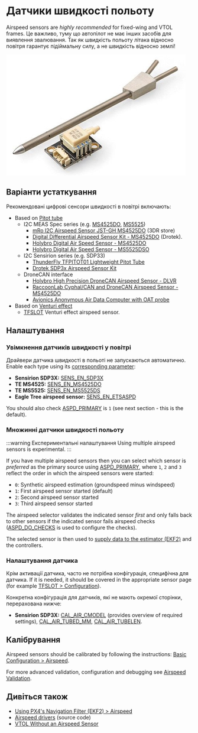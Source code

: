 # Датчики швидкості польоту

Airspeed sensors are _highly recommended_ for fixed-wing and VTOL frames.
Це важливо, туму що автопілот не має інших засобів для виявлення звалювання.
Так як швидкість польоту літака відносно повітря гарантує підіймальну силу, а не швидкість відносно землі!

![Digital airspeed sensor](../../assets/hardware/sensors/airspeed/digital_airspeed_sensor.jpg)

## Варіанти устаткування

Рекомендовані цифрові сенсори швидкості в повітрі включають:

- Based on [Pitot tube](https://en.wikipedia.org/wiki/Pitot_tube)
  - I2C MEAS Spec series (e.g. [MS4525DO](https://www.te.com/usa-en/product-CAT-BLPS0002.html), [MS5525](https://www.te.com/usa-en/product-CAT-BLPS0003.html))
    - [mRo I2C Airspeed Sensor JST-GH MS4525DO](https://store.3dr.com/mro-i2c-airspeed-sensor-jst-gh-ms4525do/) (3DR store)
    - [Digital Differential Airspeed Sensor Kit - MS4525DO](https://store-drotek.com/793-digital-differential-airspeed-sensor-kit-.html) (Drotek).
    - [Holybro Digital Air Speed Sensor - MS4525DO](https://holybro.com/collections/sensors/products/digital-air-speed-sensor-ms4525do)
    - [Holybro Digital Air Speed Sensor - MS5525DSO](https://holybro.com/collections/sensors/products/digital-air-speed-sensor-ms5525dso)
  - I2C Sensirion series (e.g. SDP33)
    - [ThunderFly TFPITOT01 Lightweight Pitot Tube](https://docs.thunderfly.cz/avionics/TFPITOT01/)
    - [Drotek SDP3x Airspeed Sensor Kit](https://store-drotek.com/848-sdp3x-airspeed-sensor-kit-sdp33.html)
  - DroneCAN interface
    - [Holybro High Precision DroneCAN Airspeed Sensor - DLVR](https://holybro.com/collections/sensors/products/high-precision-dronecan-airspeed-sensor-dlvr)
    - [RaccoonLab Cyphal/CAN and DroneCAN Airspeed Sensor - MS4525DO](https://raccoonlab.co/tproduct/360882105-652259850171-cyphal-and-dronecan-airspeed-v2)
    - [Avionics Anonymous Air Data Computer with OAT probe](https://www.tindie.com/products/avionicsanonymous/uavcan-air-data-computer-airspeed-sensor/)
- Based on [Venturi effect](https://en.wikipedia.org/wiki/Venturi_effect)
  - [TFSLOT](airspeed_tfslot.md) Venturi effect airspeed sensor.

## Налаштування

### Увімкнення датчиків швидкості у повітрі

Драйвери датчика швидкості в польоті не запускаються автоматично.
Enable each type using its [corresponding parameter](../advanced_config/parameters.md):

- **Sensirion SDP3X:** [SENS_EN_SDP3X](../advanced_config/parameter_reference.md#SENS_EN_SDP3X)
- **TE MS4525:** [SENS_EN_MS4525DO](../advanced_config/parameter_reference.md#SENS_EN_MS4525DO)
- **TE MS5525:** [SENS_EN_MS5525DS](../advanced_config/parameter_reference.md#SENS_EN_MS5525DS)
- **Eagle Tree airspeed sensor:** [SENS_EN_ETSASPD](../advanced_config/parameter_reference.md#SENS_EN_ETSASPD)

You should also check [ASPD_PRIMARY](../advanced_config/parameter_reference.md#ASPD_PRIMARY) is `1` (see next section - this is the default).

### Множинні датчики швидкості польоту

:::warning
Експериментальні налаштування
Using multiple airspeed sensors is experimental.
:::

If you have multiple airspeed sensors then you can select which sensor is _preferred_ as the primary source using [ASPD_PRIMARY](../advanced_config/parameter_reference.md#ASPD_PRIMARY), where `1`, `2` and `3` reflect the order in which the airspeed sensors were started:

- `0`: Synthetic airspeed estimation (groundspeed minus windspeed)
- `1`: First airspeed sensor started (default)
- `2`: Second airspeed sensor started
- `3`: Third airspeed sensor started

The airspeed selector validates the indicated sensor _first_ and only falls back to other sensors if the indicated sensor fails airspeed checks ([ASPD_DO_CHECKS](../advanced_config/parameter_reference.md#ASPD_DO_CHECKS) is used to configure the checks).

The selected sensor is then used to [supply data to the estimator (EKF2)](../advanced_config/tuning_the_ecl_ekf.md#airspeed) and the controllers.

### Налаштування датчика

Крім активації датчика, часто не потрібна конфігурація, специфічна для датчика.
If it is needed, it should be covered in the appropriate sensor page (for example [TFSLOT > Configuration](airspeed_tfslot.md#configuration)).

Конкретна конфігурація для датчиків, які не мають окремої сторінки, перерахована нижче:

- **Sensirion SDP3X:** [CAL_AIR_CMODEL](../advanced_config/parameter_reference.md#CAL_AIR_CMODEL) (provides overview of required settings), [CAL_AIR_TUBED_MM](../advanced_config/parameter_reference.md#CAL_AIR_TUBED_MM), [CAL_AIR_TUBELEN](../advanced_config/parameter_reference.md#CAL_AIR_TUBELEN).

## Калібрування

Airspeed sensors should be calibrated by following the instructions: [Basic Configuration > Airspeed](../config/airspeed.md).

For more advanced validation, configuration and debugging see [Airspeed Validation](../advanced_config/airspeed_validation.md).

## Дивіться також

- [Using PX4's Navigation Filter (EKF2) > Airspeed](../advanced_config/tuning_the_ecl_ekf.md#airspeed)
- [Airspeed drivers](https://github.com/PX4/PX4-Autopilot/tree/main/src/drivers/differential_pressure) (source code)
- [VTOL Without an Airspeed Sensor](../config_vtol/vtol_without_airspeed_sensor.md)
